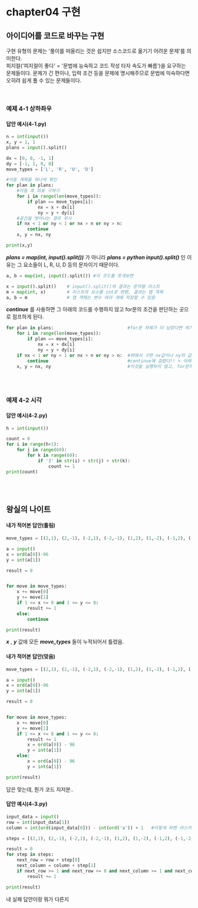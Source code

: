 # chapter04 구현   
## 아이디어를 코드로 바꾸는 구현
구현 유형의 문제는 '풀이를 떠올리는 것은 쉽지만 소스코드로 옮기기 어려운 문제'를 의미한다.  
피지컬('피지컬이 좋다' = '문법에 능숙하고 코드 작성 타자 속도가 빠름')을 요구하는 문제들이다.
문제가 긴 편이나, 입력 조건 등을 문제에 명시해주므로 문법에 익숙하다면 오히려 쉽게 풀 수 있는 문제들이다.

<br/>

### 예제 4-1 상하좌우   
#### 답안 예시(4-1.py)
```python
n = int(input())
x, y = 1, 1
plans = input().split()

dx = [0, 0, -1, 1]
dy = [-1, 1, 0, 0]
move_types = ['L', 'R', 'U', 'D']

#이동 계획을 하나씩 확인
for plan in plans:
    #이동 후 좌표 구하기
    for i in range(len(move_types)):
        if plan == move_types[i]:
            nx = x + dx[i]
            ny = y + dy[i]
    #공간을 벗어나는 경우 무시
    if nx < 1 or ny < 1 or nx > n or ny > n:
        continue
    x, y = nx, ny

print(x,y)
```
***plans = map(int, input().split())*** 가 아니라 ***plans = python input().split()*** 인 이유는 그 요소들이 L, R, U, D 등의 문자이기 때문이다.
```python
a, b = map(int, input().split()) #이 코드를 쪼개보면

x = input().split()    # input().split()의 결과는 문자열 리스트
m = map(int, x)        # 리스트의 요소를 int로 변환, 결과는 맵 객체
a, b = m               # 맵 객체는 변수 여러 개에 저장할 수 있음
````
***continue*** 를 사용하면 그 아래의 코드를 수행하지 않고 for문의 조건을 판단하는 곳으로 점프하게 된다.
```python
for plan in plans:                            #for문 차례가 더 남았다면 여기로 다시 돌아오게 된다 
    for i in range(len(move_types)):          
        if plan == move_types[i]:
            nx = x + dx[i]
            ny = y + dy[i]
    if nx < 1 or ny < 1 or nx > n or ny > n:  #위에서 구한 nx값이나 ny의 값이 1미만이거나 n이상인 경우
        continue                              #continue에 걸렸다!! > 아래 내용은 실행하지 않고 이번 차례의 for문을 빠져나간다
    x, y = nx, ny                             #이것을 실행하지 않고, for문의 조건을 판단하는 곳으로 점프 or 아예 for문 빠져나가기
```

<br/>
<br/>

### 예제 4-2 시각   
#### 답안 예시(4-2.py)
```python
h = int(input())

count = 0
for i in range(h+1):
    for j in range(60):
        for k in range(60):
            if '3' in str(i) + str(j) + str(k):
                count += 1
print(count)
````

<br/>
<br/>

## 왕실의 나이트   
#### 내가 적어본 답안(틀림)
```python
move_types = [(2,1), (2,-1), (-2,1), (-2,-1), (1,2), (1,-2), (-1,2), (-1,-2)]

a = input()
x = ord(a[0])-96
y = int(a[1])

result = 0


for move in move_types:
    x += move[0]
    y += move[1]
    if 1 <= x <= 8 and 1 <= y <= 8:
        result += 1
    else:
        continue

print(result)
````
***x*** , ***y*** 값에 모든 ***move_types*** 들이 누적되어서 틀렸음.
#### 내가 적어본 답안(맞음)
```python
move_types = [(2,1), (2,-1), (-2,1), (-2,-1), (1,2), (1,-2), (-1,2), (-1,-2)]

a = input()
x = ord(a[0])-96
y = int(a[1])

result = 0


for move in move_types:
    x += move[0]
    y += move[1]
    if 1 <= x <= 8 and 1 <= y <= 8:
        result += 1
        x = ord(a[0]) - 96
        y = int(a[1])
    else:
        x = ord(a[0]) - 96
        y = int(a[1])

print(result)
````
답은 맞는데, 뭔가 코드 지저분..

#### 답안 예시(4-3.py)
```python
input_data = input()
row = int(input_data[1])
column = int(ord(input_data[0])) - int(ord('a')) + 1   #이렇게 하면 아스키코드 안 외우고도 알파벳 숫자로 변환 가능하다!

steps = [(2,1), (2,-1), (-2,1), (-2,-1), (1,2), (1,-2), (-1,2), (-1,-2)]

result = 0
for step in steps:
    next_row = row + step[0]
    next_column = column + step[1]
    if next_row >= 1 and next_row <= 8 and next_column >= 1 and next_column <= 8:
        result += 1

print(result)
```
내 실패 답안이랑 뭐가 다른지 
